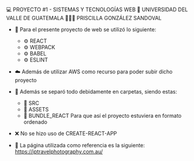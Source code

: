💻 PROYECTO #1 - SISTEMAS Y TECNOLOGÍAS WEB
🏫 UNIVERSIDAD DEL VALLE DE GUATEMALA
👩🏽‍💻 PRISCILLA GONZÁLEZ SANDOVAL

- 🔧 Para el presente proyecto de web se utilizó lo siguiente:
    - ⚙️ REACT
    - ⚙️ WEBPACK
    - ⚙️ BABEL
    - ⚙️ ESLINT
    
- ☁️ Además de utilizar AWS como recurso para poder subir dicho proyecto

- 🧹 Además se separó todo debidamente en carpetas, siendo estas:
    - 📁 SRC
    - 📁 ASSETS
    - 📁 BUNDLE_REACT
    Para que así el proyecto estuviera en formato ordenado

- ❌ No se hizo uso de CREATE-REACT-APP
- 📃 La página utilizada como referencia es la siguiente: https://iptravelphotography.com.au/

